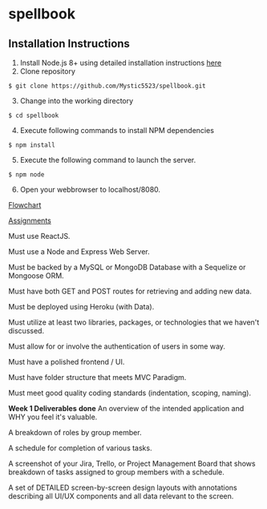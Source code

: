# spellbook

## Installation Instructions
1. Install Node.js 8+ using detailed installation instructions [here](https://nodejs.org/en/download/package-manager/)
2. Clone repository
```
$ git clone https://github.com/Mystic5523/spellbook.git
```
3. Change into the working directory
```
$ cd spellbook
```
4. Execute following commands to install NPM dependencies
```
$ npm install
```
5. Execute the following command to launch the server.
```
$ npm node
```
6. Open your webbrowser to localhost/8080.




[Flowchart](/documentation/spellbook_flowchart.pdf)


[Assignments](/documentation/project_managment.png)

Must use ReactJS.

Must use a Node and Express Web Server.

Must be backed by a MySQL or MongoDB Database with a Sequelize or Mongoose ORM.

Must have both GET and POST routes for retrieving and adding new data.

Must be deployed using Heroku (with Data).

Must utilize at least two libraries, packages, or technologies that we haven't discussed.

Must allow for or involve the authentication of users in some way.

Must have a polished frontend / UI.

Must have folder structure that meets MVC Paradigm.

Must meet good quality coding standards (indentation, scoping, naming).

**Week 1 Deliverables** **done**
An overview of the intended application and WHY you feel it's valuable.

A breakdown of roles by group member.

A schedule for completion of various tasks.

A screenshot of your Jira, Trello, or Project Management Board that shows breakdown of tasks assigned to group members with a schedule.

A set of DETAILED screen-by-screen design layouts with annotations describing all UI/UX components and all data relevant to the screen.
